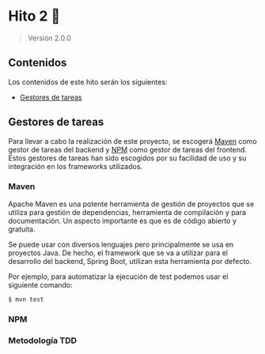 # Hito 2 :pushpin:
> Versión 2.0.0

## Contenidos
Los contenidos de este hito serán los siguientes:
- [Gestores de tareas](#gestores-de-tareas)

## Gestores de tareas
Para llevar a cabo la realización de este proyecto, se escogerá [Maven](https://maven.apache.org/) como gestor de tareas del backend y [NPM](https://www.npmjs.com/) como gestor de tareas del frontend. Estos gestores de tareas han sido escogidos por su facilidad de uso y su integración en los frameworks utilizados.

### Maven
Apache Maven es una potente herramienta de gestión de proyectos que se utiliza para gestión de dependencias, herramienta de compilación y para documentación. Un aspecto importante es que es de código abierto y gratuita.

Se puede usar con diversos lenguajes pero principalmente se usa en proyectos Java. De hecho, el framework que se va a utilizar para el desarrollo del backend, Spring Boot, utilizan esta herramienta por defecto.

Por ejemplo, para automatizar la ejecución de test podemos usar el siguiente comando:
```
$ mvn test
```

### NPM


### Metodología TDD

